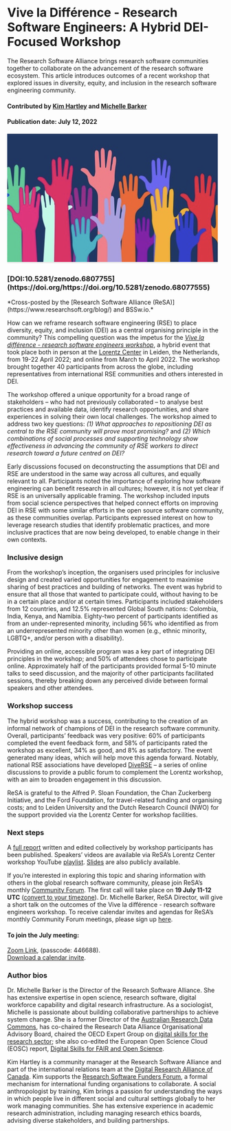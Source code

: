 # Vive la Différence - Research Software Engineers: A Hybrid DEI-Focused Workshop 

The Research Software Alliance brings research software communities together to collaborate on the advancement of the research software ecosystem.  This article introduces outcomes of a recent workshop that explored issues in diversity, equity, and inclusion in the research software engineering community.

#### Contributed by [Kim Hartley](https://github.com/kim-hartley "Kim Hartley GitHub Profile") and [Michelle Barker](https://github.com/mdbarker "Michelle Barker GitHub Profile")  

#### Publication date: July 12, 2022

<div class='fellow'>
<div class='img_div'>
  <img src='../../images/Blog_2207_ReSA_v2.png' class='logo' />
</div> 

  <h3> [DOI:10.5281/zenodo.6807755](https://doi.org/https://doi.org/10.5281/zenodo.68077555)</h3>
  <p>*Cross-posted by the [Research Software Alliance (ReSA)](https://www.researchsoft.org/blog/) and BSSw.io.*</p>

</div>

How can we reframe research software engineering (RSE) to place diversity, equity, and inclusion (DEI) as a central organising principle in the community? This compelling question was the impetus for the *[Vive la différence - research software engineers workshop](https://www.researchsoft.org/events/2022-04/)*, a hybrid event that took place both in person at the [Lorentz Center](https://www.lorentzcenter.nl/about-us.html) in Leiden, the Netherlands, from 19-22 April 2022; and online from March to April 2022. The workshop brought together 40 participants from across the globe, including representatives from international RSE communities and others interested in DEI. 

The workshop offered a unique opportunity for a broad range of stakeholders – who had not previously collaborated – to analyse best practices and available data, identify research opportunities, and share experiences in solving their own local challenges. The workshop aimed to address two key questions: *(1) What approaches to repositioning DEI as central to the RSE community will prove most promising?* and *(2) Which combinations of social processes and supporting technology show effectiveness in advancing the community of RSE workers to direct research toward a future centred on DEI?* 

Early discussions focused on deconstructing the assumptions that DEI and RSE are understood in the same way across all cultures, and equally relevant to all. Participants noted the importance of exploring how software engineering can benefit research in all cultures; however, it is not yet clear if RSE is an universally applicable framing. The workshop included inputs from social science perspectives that helped connect efforts on improving DEI in RSE with some similar efforts in the open source software community, as these communities overlap. Participants expressed interest on how to leverage research studies that identify problematic practices, and more inclusive practices that are now being developed, to enable change in their own contexts.

### Inclusive design 

From the workshop’s inception, the organisers used principles for inclusive design and created varied opportunities for engagement to maximise sharing of best practices and building of networks. The event was hybrid to ensure that all those that wanted to participate could, without having to be in a certain place and/or at certain times. Participants included stakeholders from 12 countries, and 12.5% represented Global South nations: Colombia, India, Kenya, and Namibia. Eighty-two percent of participants identified as from an under-represented minority, including 56% who identified as from an underrepresented minority other than women (e.g., ethnic minority, LGBTQ+, and/or person with a disability). 

Providing an online, accessible program was a key part of integrating DEI principles in the workshop; and 50% of attendees chose to participate online. Approximately half of the participants provided formal 5-10 minute talks to seed discussion, and the majority of other participants facilitated sessions, thereby breaking down any perceived divide between formal speakers and other attendees. 

### Workshop success 

The hybrid workshop was a success, contributing to the creation of an informal network of champions of DEI in the research software community. Overall, participants’ feedback was very positive: 60% of participants completed the event feedback form, and 58% of participants rated the workshop as excellent, 34% as good, and 8% as satisfactory. The event generated many ideas, which will help move this agenda forward. Notably, national RSE associations have developed [DiveRSE](https://diverse-rse.github.io/) – a series of online discussions to provide a public forum to complement the Lorentz workshop, with an aim to broaden engagement in this discussion. 

ReSA is grateful to the Alfred P. Sloan Foundation, the Chan Zuckerberg Initiative, and the Ford Foundation, for travel-related funding and organising costs; and to Leiden University and the Dutch Research Council (NWO) for the support provided via the Lorentz Center for workshop facilities. 

### Next steps

A [full report](https://doi.org/10.5281/zenodo.6816192) written and edited collectively by workshop participants has been published. Speakers’ videos are available via ReSA’s Lorentz Center workshop YouTube [playlist](https://www.youtube.com/playlist?list=PL9LY1bVcxGJd8QhKQYgWd7jtArqrxw7oO). [Slides](https://drive.google.com/drive/u/0/folders/1zDauVIR5OSfU7Gt2pSNtb7AhZFdrpifN) are also publicly available.

If you’re interested in exploring this topic and sharing information with others in the global research software community, please join ReSA’s monthly [Community Forum](https://www.researchsoft.org/events/2022-06/). The first call will take place on **19 July 11-12 UTC** ([convert to your timezone](https://www.timeanddate.com/worldclock/fixedtime.html?msg=Research+Software+Community+Forum&iso=20220719T11&p1=1440&ah=1)). Dr. Michelle Barker, ReSA Director, will give a short talk on the outcomes of the Vive la différence - research software engineers workshop. To receive calendar invites and agendas for ReSA’s monthly Community Forum meetings, please sign up [here](https://landing.mailerlite.com/webforms/landing/o1n4v3).

#### To join the July meeting: 
[Zoom Link](https://us02web.zoom.us/j/2187873236?pwd=cXpmZXQzalhMcGlUN0J1bWUzdVM3QT09#success), (passcode: 446688). 
<br>[Download a calendar invite](https://drive.google.com/file/d/1b0Bd2OdKH5xRYf4HjclUot7lqKV4veU1/view). 
  
### Author bios
  
Dr. Michelle Barker is the Director of the Research Software Alliance. She has extensive expertise in open science, research software, digital workforce capability and digital research infrastructure. As a sociologist, Michelle is passionate about building collaborative partnerships to achieve system change. She is a former Director of the [Australian Research Data Commons](https://ardc.edu.au), has co-chaired the Research Data Alliance Organisational Advisory Board, chaired the OECD Expert Group on [digital skills for the research sector](https://www.oecd-ilibrary.org/science-and-technology/building-digital-workforce-capacity-and-skills-for-data-intensive-science_e08aa3bb-en); she also co-edited the European Open Science Cloud (EOSC) report, [Digital Skills for FAIR and Open Science](https://www.eoscsecretariat.eu/news-opinion/digital-skills-fair-open-science-report-eosc-skills-training-working-group).

Kim Hartley is a community manager at the Research Software Alliance and part of the international relations team at the [Digital Research Alliance of Canada](https://alliancecan.ca/en). Kim supports the [Research Software Funders Forum](https://www.researchsoft.org/funders-forum/), a formal mechanism for international funding organisations to collaborate. A social anthropologist by training, Kim brings a passion for understanding the ways in which people live in different social and cultural settings globally to her work managing communities. She has extensive experience in academic research administration, including managing research ethics boards, advising diverse stakeholders, and building partnerships.

<!---
Publish: yes
Pinned: no
Topics: projects and organizations, inclusivity
--->
